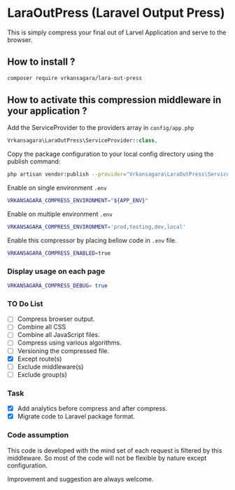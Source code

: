 # LaraOutPress (Laravel Output Press)

  This is simply compress your final out of Larvel Application and serve to the browser.

## How to install ?

~~~bash
composer require vrkansagara/lara-out-press
~~~

## How to activate this compression middleware in your application ?

Add the ServiceProvider to the providers array in `config/app.php`

~~~php
Vrkansagara\LaraOutPress\ServiceProvider::class,
~~~

Copy the package configuration to your local config directory using the publish command:

~~~bash
php artisan vendor:publish --provider="Vrkansagara\LaraOutPress\ServiceProvider"
~~~

Enable on single environment `.env`

~~~bash
VRKANSAGARA_COMPRESS_ENVIRONMENT="${APP_ENV}" 
~~~

Enable on multiple environment `.env`

~~~bash
VRKANSAGARA_COMPRESS_ENVIRONMENT='prod,testing,dev,local' 
~~~

Enable this compressor  by placing bellow code in `.env` file.

~~~bash
VRKANSAGARA_COMPRESS_ENABLED=true
~~~

### Display usage on each page

~~~bash
VRKANSAGARA_COMPRESS_DEBUG= true
~~~

### TO Do List

- [ ] Compress browser output.
- [ ] Combine all CSS
- [ ] Combine all JavaScript files.
- [ ] Compress using various algorithms.
- [ ] Versioning the compressed file.
- [x] Except route(s)
- [ ] Exclude middleware(s)
- [ ] Exclude group(s)

### Task

- [x] Add analytics before compress and after compress.
- [x] Migrate code to Laravel package format.

### Code assumption

This code is developed with the mind set of each request is filtered by this middleware.
So most of the code will not be flexible by nature except configuration.

Improvement and suggestion are always welcome.
